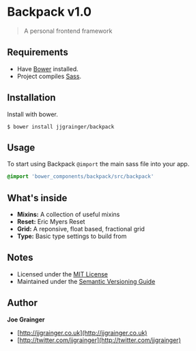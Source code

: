 # Backpack v1.0

> A personal frontend framework

## Requirements

* Have [Bower](https://bower.io) installed.
* Project compiles [Sass](http://sass-lang.com/).

## Installation

Install with bower.

```
$ bower install jjgrainger/backpack
```

## Usage

To start using Backpack `@import` the main sass file into your app.

```sass
@import 'bower_components/backpack/src/backpack'
```

## What's inside

* __Mixins:__ A collection of useful mixins
* __Reset:__ Eric Myers Reset
* __Grid:__ A reponsive, float based, fractional grid
* __Type:__ Basic type settings to build from

## Notes

* Licensed under the [MIT License](https://github.com/jjgrainger/backpack/blob/master/LICENSE)
* Maintained under the [Semantic Versioning Guide](http://semver.org)

## Author

**Joe Grainger**

* [http://jjgrainger.co.uk](http://jjgrainger.co.uk)
* [http://twitter.com/jjgrainger](http://twitter.com/jjgrainger)


